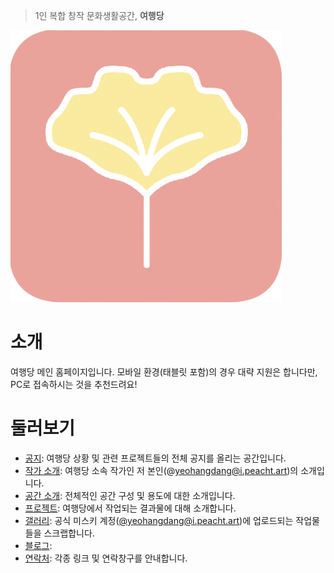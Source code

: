 > 1인 복합 창작 문화생활공간, **여행당**

![icon.png](./assets/icon.png)

# 소개

여행당 메인 홈페이지입니다.
모바일 환경(태블릿 포함)의 경우 대략 지원은 합니다만, PC로 접속하시는 것을 추천드려요!

# 둘러보기

* [공지](./?d=notice): 여행당 상황 및 관련 프로젝트들의 전체 공지를 올리는 공간입니다.
* [작가 소개](./?p=artist): 여행당 소속 작가인 저 본인(@yeohangdang@i.peacht.art)의 소개입니다.
* [공간 소개](./?p=space): 전체적인 공간 구성 및 용도에 대한 소개입니다.
* [프로젝트](./?p=projects): 여행당에서 작업되는 결과물에 대해 소개합니다.
* [갤러리](./?p=gallery): 공식 미스키 계정([@yeohangdang@i.peacht.art](https://i.peacht.art/@yeohangdang))에 업로드되는 작업물들을 스크랩합니다.
* [블로그](./?d=blog):
* [연락처](./?p=contact): 각종 링크 및 연락창구를 안내합니다.